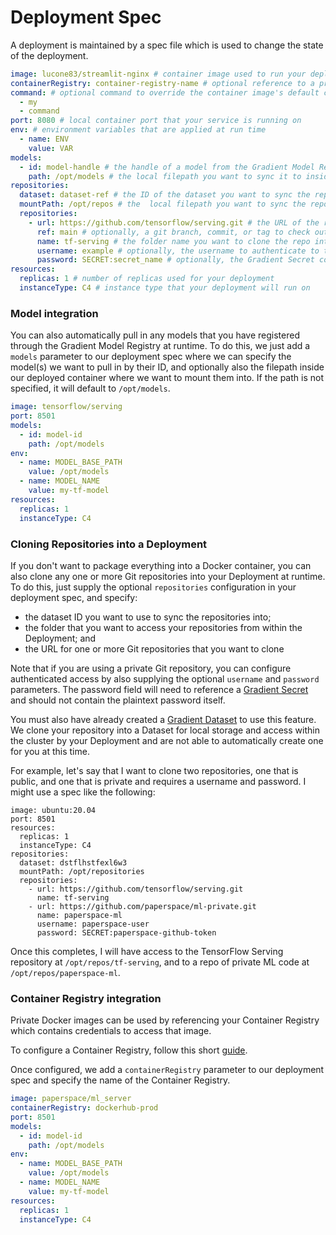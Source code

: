 # Deployment Spec

A deployment is maintained by a spec file which is used to change the state of the deployment.

```yaml
image: lucone83/streamlit-nginx # container image used to run your deployment
containerRegistry: container-registry-name # optional reference to a private container registry
command: # optional command to override the container image's default command
  - my
  - command
port: 8080 # local container port that your service is running on
env: # environment variables that are applied at run time
  - name: ENV
    value: VAR
models:
  - id: model-handle # the handle of a model from the Gradient Model Registry
    path: /opt/models # the local filepath you want to sync it to inside your deployment
repositories:
  dataset: dataset-ref # the ID of the dataset you want to sync the repository with
  mountPath: /opt/repos # the  local filepath you want to sync the repos to inside your deployment
  repositories:
    - url: https://github.com/tensorflow/serving.git # the URL of the repository
      ref: main # optionally, a git branch, commit, or tag to check out
      name: tf-serving # the folder name you want to clone the repo into
      username: example # optionally, the username to authenticate to the repo with
      password: SECRET:secret_name # optionally, the Gradient Secret containing the password for your Git user
resources:
  replicas: 1 # number of replicas used for your deployment
  instanceType: C4 # instance type that your deployment will run on
```

### Model integration

You can also automatically pull in any models that you have registered through the Gradient Model Registry at runtime. To do this, we just add a `models` parameter to our deployment spec where we can specify the model(s) we want to pull in by their ID, and optionally also the filepath inside our deployed container where we want to mount them into. If the path is not specified, it will default to `/opt/models`.

```yaml
image: tensorflow/serving
port: 8501
models:
  - id: model-id
    path: /opt/models
env:
  - name: MODEL_BASE_PATH
    value: /opt/models
  - name: MODEL_NAME
    value: my-tf-model
resources:
  replicas: 1
  instanceType: C4
```

### Cloning Repositories into a Deployment

If you don't want to package everything into a Docker container, you can also clone any one or more Git repositories into your Deployment at runtime. To do this, just supply the optional `repositories` configuration in your deployment spec, and specify:

* the dataset ID you want to use to sync the repositories into;
* the folder that you want to access your repositories from within the Deployment; and
* the URL for one or more Git repositories that you want to clone

Note that if you are using a private Git repository, you can configure authenticated access by also supplying the optional `username` and `password` parameters. The password field will need to reference a [Gradient Secret](../../get-started/managing-projects/using-secrets.md) and should not contain the plaintext password itself.

You must also have already created a [Gradient Dataset](../../data/data-overview/private-datasets-repository/) to use this feature. We clone your repository into a Dataset for local storage and access within the cluster by your Deployment and are not able to automatically create one for you at this time.

For example, let's say that I want to clone two repositories, one that is public, and one that is private and requires a username and password. I might use a spec like the following:

```
image: ubuntu:20.04
port: 8501
resources:
  replicas: 1
  instanceType: C4
repositories:
  dataset: dstflhstfexl6w3
  mountPath: /opt/repositories
  repositories:
    - url: https://github.com/tensorflow/serving.git
      name: tf-serving
    - url: https://github.com/paperspace/ml-private.git
      name: paperspace-ml
      username: paperspace-user
      password: SECRET:paperspace-github-token
```

Once this completes, I will have access to the TensorFlow Serving repository at `/opt/repos/tf-serving`, and to a repo of private ML code at `/opt/repos/paperspace-ml`.

### Container Registry integration

Private Docker images can be used by referencing your Container Registry which contains credentials to access that image.

To configure a Container Registry, follow this short [guide](../../data/containers.md).

Once configured, we add a `containerRegistry` parameter to our deployment spec and specify the name of the Container Registry.

```yaml
image: paperspace/ml_server
containerRegistry: dockerhub-prod
port: 8501
models:
  - id: model-id
    path: /opt/models
env:
  - name: MODEL_BASE_PATH
    value: /opt/models
  - name: MODEL_NAME
    value: my-tf-model
resources:
  replicas: 1
  instanceType: C4
```
